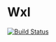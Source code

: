# Wxl

[![Build Status](https://dev.azure.com/jonarewisting/wxl/_apis/build/status/jonaw.wxl?branchName=master)](https://dev.azure.com/jonarewisting/wxl/_build/latest?definitionId=1&branchName=master)
